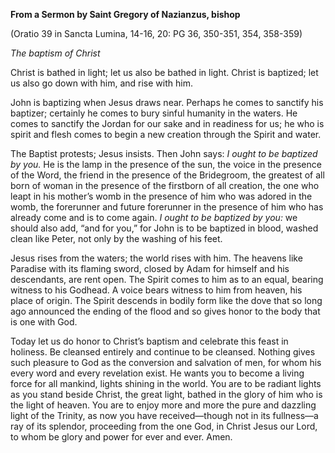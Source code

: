 

**From a Sermon by Saint Gregory of Nazianzus, bishop**

(Oratio 39 in Sancta Lumina, 14-16, 20: PG 36, 350-351, 354, 358-359)

_The baptism of Christ_

Christ is bathed in light; let us also be bathed in light. Christ is baptized; let us also go down with him, and rise with him.

John is baptizing when Jesus draws near. Perhaps he comes to sanctify his baptizer; certainly he comes to bury sinful humanity in the waters. He comes to sanctify the Jordan for our sake and in readiness for us; he who is spirit and flesh comes to begin a new creation through the Spirit and water.

The Baptist protests; Jesus insists. Then John says: _I ought to be baptized by you._ He is the lamp in the presence of the sun, the voice in the presence of the Word, the friend in the presence of the Bridegroom, the greatest of all born of woman in the presence of the firstborn of all creation, the one who leapt in his mother’s womb in the presence of him who was adored in the womb, the forerunner and future forerunner in the presence of him who has already come and is to come again. _I ought to be baptized by you:_ we should also add, “and for you,” for John is to be baptized in blood, washed clean like Peter, not only by the washing of his feet.

Jesus rises from the waters; the world rises with him. The heavens like Paradise with its flaming sword, closed by Adam for himself and his descendants, are rent open. The Spirit comes to him as to an equal, bearing witness to his Godhead. A voice bears witness to him from heaven, his place of origin. The Spirit descends in bodily form like the dove that so long ago announced the ending of the flood and so gives honor to the body that is one with God.

Today let us do honor to Christ’s baptism and celebrate this feast in holiness. Be cleansed entirely and continue to be cleansed. Nothing gives such pleasure to God as the conversion and salvation of men, for whom his every word and every revelation exist. He wants you to become a living force for all mankind, lights shining in the world. You are to be radiant lights as you stand beside Christ, the great light, bathed in the glory of him who is the light of heaven. You are to enjoy more and more the pure and dazzling light of the Trinity, as now you have received—though not in its fullness—a ray of its splendor, proceeding from the one God, in Christ Jesus our Lord, to whom be glory and power for ever and ever. Amen.

